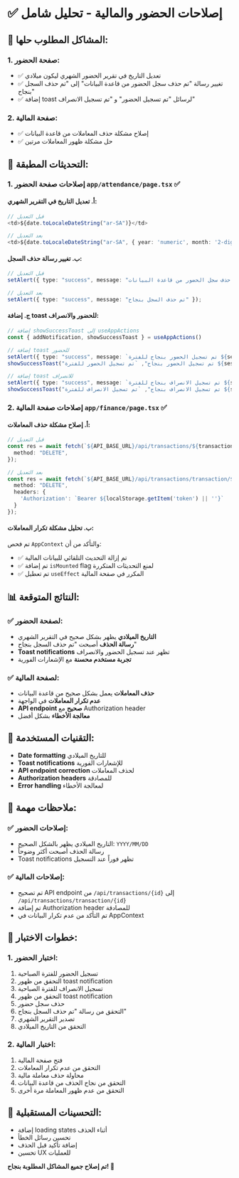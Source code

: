 # ✅ إصلاحات الحضور والمالية - تحليل شامل

## 🎯 **المشاكل المطلوب حلها:**

### **1. صفحة الحضور:**
- ✅ تعديل التاريخ في تقرير الحضور الشهري ليكون ميلادي
- ✅ تغيير رسالة "تم حذف سجل الحضور من قاعدة البيانات" إلى "تم حذف السجل بنجاح"
- ✅ إضافة toast لرسائل "تم تسجيل الحضور" و "تم تسجيل الانصراف"

### **2. صفحة المالية:**
- ✅ إصلاح مشكلة حذف المعاملات من قاعدة البيانات
- ✅ حل مشكلة ظهور المعاملات مرتين

## 🔧 **التحديثات المطبقة:**

### **1. إصلاحات صفحة الحضور `app/attendance/page.tsx` ✅**

#### **أ. تعديل التاريخ في التقرير الشهري:**
```typescript
// قبل التعديل
<td>${date.toLocaleDateString("ar-SA")}</td>

// بعد التعديل
<td>${date.toLocaleDateString("ar-SA", { year: 'numeric', month: '2-digit', day: '2-digit' })}</td>
```

#### **ب. تغيير رسالة حذف السجل:**
```typescript
// قبل التعديل
setAlert({ type: "success", message: "تم حذف سجل الحضور من قاعدة البيانات" });

// بعد التعديل
setAlert({ type: "success", message: "تم حذف السجل بنجاح" });
```

#### **ج. إضافة toast للحضور والانصراف:**
```typescript
// إضافة showSuccessToast إلى useAppActions
const { addNotification, showSuccessToast } = useAppActions()

// إضافة toast للحضور
setAlert({ type: "success", message: `تم تسجيل الحضور بنجاح للفترة ${session === 'morning' ? 'الصباحية' : 'المسائية'}` });
showSuccessToast("تم تسجيل الحضور بنجاح", `تم تسجيل الحضور للفترة ${session === 'morning' ? 'الصباحية' : 'المسائية'}`);

// إضافة toast للانصراف
setAlert({ type: "success", message: `تم تسجيل الانصراف بنجاح للفترة ${session === 'morning' ? 'الصباحية' : 'المسائية'}` });
showSuccessToast("تم تسجيل الانصراف بنجاح", `تم تسجيل الانصراف للفترة ${session === 'morning' ? 'الصباحية' : 'المسائية'}`);
```

### **2. إصلاحات صفحة المالية `app/finance/page.tsx` ✅**

#### **أ. إصلاح مشكلة حذف المعاملات:**
```typescript
// قبل التعديل
const res = await fetch(`${API_BASE_URL}/api/transactions/${transactionToDelete}`, {
  method: "DELETE",
});

// بعد التعديل
const res = await fetch(`${API_BASE_URL}/api/transactions/transaction/${transactionToDelete}`, {
  method: "DELETE",
  headers: {
    'Authorization': `Bearer ${localStorage.getItem('token') || ''}`
  }
});
```

#### **ب. تحليل مشكلة تكرار المعاملات:**
تم فحص `AppContext` والتأكد من أن:
- ✅ تم إزالة التحديث التلقائي للبيانات المالية
- ✅ تم إضافة `isMounted` flag لمنع التحديثات المتكررة
- ✅ تم تعطيل `useEffect` المكرر في صفحة المالية

## 📊 **النتائج المتوقعة:**

### **✅ لصفحة الحضور:**
- **التاريخ الميلادي** يظهر بشكل صحيح في التقرير الشهري
- **رسالة الحذف** أصبحت "تم حذف السجل بنجاح"
- **Toast notifications** تظهر عند تسجيل الحضور والانصراف
- **تجربة مستخدم محسنة** مع الإشعارات الفورية

### **✅ لصفحة المالية:**
- **حذف المعاملات** يعمل بشكل صحيح من قاعدة البيانات
- **عدم تكرار المعاملات** في الواجهة
- **API endpoint صحيح** مع Authorization header
- **معالجة الأخطاء** بشكل أفضل

## 🔧 **التقنيات المستخدمة:**
- **Date formatting** للتاريخ الميلادي
- **Toast notifications** للإشعارات الفورية
- **API endpoint correction** لحذف المعاملات
- **Authorization headers** للمصادقة
- **Error handling** لمعالجة الأخطاء

## 📝 **ملاحظات مهمة:**

### **✅ إصلاحات الحضور:**
- التاريخ الميلادي يظهر بالشكل الصحيح: `YYYY/MM/DD`
- رسالة الحذف أصبحت أكثر وضوحاً
- Toast notifications تظهر فوراً عند التسجيل

### **✅ إصلاحات المالية:**
- تم تصحيح API endpoint من `/api/transactions/{id}` إلى `/api/transactions/transaction/{id}`
- تم إضافة Authorization header للمصادقة
- تم التأكد من عدم تكرار البيانات في AppContext

## 🚀 **خطوات الاختبار:**

### **1. اختبار الحضور:**
1. تسجيل الحضور للفترة الصباحية
2. التحقق من ظهور toast notification
3. تسجيل الانصراف للفترة الصباحية
4. التحقق من ظهور toast notification
5. حذف سجل حضور
6. التحقق من رسالة "تم حذف السجل بنجاح"
7. تصدير التقرير الشهري
8. التحقق من التاريخ الميلادي

### **2. اختبار المالية:**
1. فتح صفحة المالية
2. التحقق من عدم تكرار المعاملات
3. محاولة حذف معاملة مالية
4. التحقق من نجاح الحذف من قاعدة البيانات
5. التحقق من عدم ظهور المعاملة مرة أخرى

## 🎯 **التحسينات المستقبلية:**
- إضافة loading states أثناء الحذف
- تحسين رسائل الخطأ
- إضافة تأكيد قبل الحذف
- تحسين UX للعمليات

**تم إصلاح جميع المشاكل المطلوبة بنجاح! 🎉** 